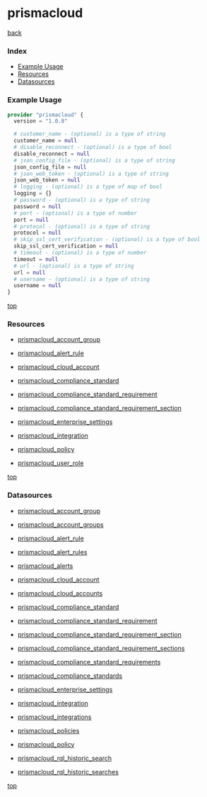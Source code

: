 # prismacloud

[back](../)

### Index

- [Example Usage](#example-usage)
- [Resources](#resources)
- [Datasources](#datasources)

### Example Usage

```terraform
provider "prismacloud" {
  version = "1.0.8"

  # customer_name - (optional) is a type of string
  customer_name = null
  # disable_reconnect - (optional) is a type of bool
  disable_reconnect = null
  # json_config_file - (optional) is a type of string
  json_config_file = null
  # json_web_token - (optional) is a type of string
  json_web_token = null
  # logging - (optional) is a type of map of bool
  logging = {}
  # password - (optional) is a type of string
  password = null
  # port - (optional) is a type of number
  port = null
  # protocol - (optional) is a type of string
  protocol = null
  # skip_ssl_cert_verification - (optional) is a type of bool
  skip_ssl_cert_verification = null
  # timeout - (optional) is a type of number
  timeout = null
  # url - (optional) is a type of string
  url = null
  # username - (optional) is a type of string
  username = null
}
```

[top](#index)

### Resources


- [prismacloud_account_group](./r/prismacloud_account_group.md)

- [prismacloud_alert_rule](./r/prismacloud_alert_rule.md)

- [prismacloud_cloud_account](./r/prismacloud_cloud_account.md)

- [prismacloud_compliance_standard](./r/prismacloud_compliance_standard.md)

- [prismacloud_compliance_standard_requirement](./r/prismacloud_compliance_standard_requirement.md)

- [prismacloud_compliance_standard_requirement_section](./r/prismacloud_compliance_standard_requirement_section.md)

- [prismacloud_enterprise_settings](./r/prismacloud_enterprise_settings.md)

- [prismacloud_integration](./r/prismacloud_integration.md)

- [prismacloud_policy](./r/prismacloud_policy.md)

- [prismacloud_user_role](./r/prismacloud_user_role.md)


[top](#index)

### Datasources


- [prismacloud_account_group](./d/prismacloud_account_group.md)

- [prismacloud_account_groups](./d/prismacloud_account_groups.md)

- [prismacloud_alert_rule](./d/prismacloud_alert_rule.md)

- [prismacloud_alert_rules](./d/prismacloud_alert_rules.md)

- [prismacloud_alerts](./d/prismacloud_alerts.md)

- [prismacloud_cloud_account](./d/prismacloud_cloud_account.md)

- [prismacloud_cloud_accounts](./d/prismacloud_cloud_accounts.md)

- [prismacloud_compliance_standard](./d/prismacloud_compliance_standard.md)

- [prismacloud_compliance_standard_requirement](./d/prismacloud_compliance_standard_requirement.md)

- [prismacloud_compliance_standard_requirement_section](./d/prismacloud_compliance_standard_requirement_section.md)

- [prismacloud_compliance_standard_requirement_sections](./d/prismacloud_compliance_standard_requirement_sections.md)

- [prismacloud_compliance_standard_requirements](./d/prismacloud_compliance_standard_requirements.md)

- [prismacloud_compliance_standards](./d/prismacloud_compliance_standards.md)

- [prismacloud_enterprise_settings](./d/prismacloud_enterprise_settings.md)

- [prismacloud_integration](./d/prismacloud_integration.md)

- [prismacloud_integrations](./d/prismacloud_integrations.md)

- [prismacloud_policies](./d/prismacloud_policies.md)

- [prismacloud_policy](./d/prismacloud_policy.md)

- [prismacloud_rql_historic_search](./d/prismacloud_rql_historic_search.md)

- [prismacloud_rql_historic_searches](./d/prismacloud_rql_historic_searches.md)


[top](#index)